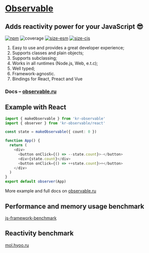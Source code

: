 # [Observable](https://observable.ru/)
## Adds reactivity power for your JavaScript 😎

[![npm](https://img.shields.io/npm/v/kr-observable)](https://www.npmjs.com/package/kr-observable)
![coverage](https://github.com/nihil-pro/observable-class/blob/main/assets/coverage.svg)
[![size-esm](https://github.com/nihil-pro/observable-class/blob/main/assets/esm.svg)](https://bundlephobia.com/package/kr-observable)
[![size-cjs](https://github.com/nihil-pro/observable-class/blob/main/assets/cjs.svg)](https://bundlephobia.com/package/kr-observable)

1. Easy to use and provides a great developer experience;
2. Supports classes and plain objects;
3. Supports subclassing;
4. Works in all runtimes (Node.js, Web, e.t.c);
5. Well typed;
6. Framework-agnostic.
7. Bindings for React, Preact and Vue

### Docs – [observable.ru](https://observable.ru/)

## Example with React
```ts
import { makeObservable } from 'kr-observable'
import { observer } from 'kr-observable/react'

const state = makeObservable({ count: 0 })

function App() {
  return (
    <div>
      <button onClick={() => --state.count}>-</button>
      <div>{state.count}</div>
      <button onClick={() => ++state.count}>+</button>
    </div>
  )
}
export default observer(App)
```

More example and full docs on [observable.ru](https://observable.ru/)

## Performance and memory usage benchmark
[js-framework-benchmark](https://krausest.github.io/js-framework-benchmark/index.html)

## Reactivity benchmark
[mol.hyoo.ru](https://mol.hyoo.ru/#!section=bench/bench=reactivity)
